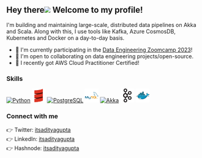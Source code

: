 ## Hey there![](https://user-images.githubusercontent.com/18350557/176309783-0785949b-9127-417c-8b55-ab5a4333674e.gif) Welcome to my profile!

I'm building and maintaining large-scale, distributed data pipelines on Akka and Scala. Along with this, I use tools like Kafka, Azure CosmosDB, Kubernetes and Docker on a day-to-day basis.

* 🧠  I'm currently participating in the [Data Engineering Zoomcamp 2023](https://github.com/DataTalksClub/data-engineering-zoomcamp)!
* 👋 I'm open to collaborating on data engineering projects/open-source.
* 🎉 I recently got AWS Cloud Practitioner Certified!

### Skills

<p align="left">
<a href="https://www.python.org/" target="_blank" rel="noreferrer"><img src="https://raw.githubusercontent.com/danielcranney/readme-generator/main/public/icons/skills/python-colored.svg" width="36" height="36" alt="Python" /></a>
<a href="https://www.scala-lang.org/" target="_blank" rel="noreferrer"><img src="https://github.com/devicons/devicon/blob/master/icons/scala/scala-original.svg" width="36" height="36" alt="Scala" /></a>
<a href="https://www.postgresql.org/" target="_blank" rel="noreferrer"><img src="https://raw.githubusercontent.com/danielcranney/readme-generator/main/public/icons/skills/postgresql-colored.svg" width="36" height="36" alt="PostgreSQL" /></a>
<a href="https://www.mysql.com/" target="_blank" rel="noreferrer"><img src="https://github.com/devicons/devicon/blob/master/icons/mysql/mysql-original-wordmark.svg" width="36" height="36" alt="MySQL" /></a>
<a href="https://akka.io/" target="_blank" rel="noreferrer"><img src="https://github.com/Aditya-Gupta1/Aditya-Gupta1/blob/main/akka.png" width="36" height="36" alt="Akka" /></a>
<a href="https://kafka.apache.org/" target="_blank" rel="noreferrer"><img src="https://github.com/devicons/devicon/blob/master/icons/apachekafka/apachekafka-original.svg" width="36" height="36" alt="Apache Kafka" /></a>
<a href="https://www.docker.com/" target="_blank" rel="noreferrer"><img src="https://github.com/devicons/devicon/blob/master/icons/docker/docker-original.svg" width="36" height="36" alt="Docker" /></a>
</p>

### Connect with me

👉 Twitter: [itsadityagupta](https://twitter.com/itsadityagupta)<br>
👉 LinkedIn: [itsadityagupta](https://linkedin.com/in/itsadityagupta)<br>
👉 Hashnode: [itsadityagupta](https://itsadityagupta.hashnode.dev/)
